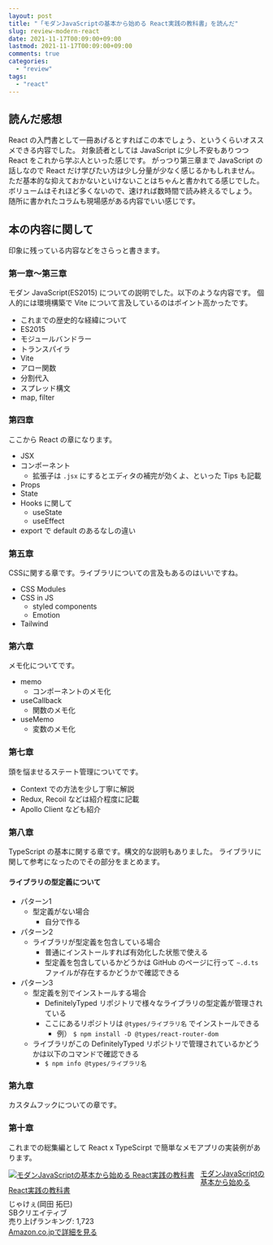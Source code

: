 ```yaml
---
layout: post
title: "「モダンJavaScriptの基本から始める React実践の教科書」を読んだ"
slug: review-modern-react
date: 2021-11-17T00:09:00+09:00
lastmod: 2021-11-17T00:09:00+09:00
comments: true
categories:
  - "review"
tags:
  - "react"
---
```


## 読んだ感想
React の入門書として一冊あげるとすればこの本でしょう、というくらいオススメできる内容でした。
対象読者としては JavaScript に少し不安もありつつ React をこれから学ぶ人といった感じです。
がっつり第三章まで JavaScript の話しなので React だけ学びたい方は少し分量が少なく感じるかもしれません。
ただ基本的な抑えておかないといけないことはちゃんと書かれてる感じでした。
ボリュームはそれほど多くないので、速ければ数時間で読み終えるでしょう。
随所に書かれたコラムも現場感がある内容でいい感じです。

## 本の内容に関して
印象に残っている内容などをさらっと書きます。

### 第一章〜第三章
モダン JavaScript(ES2015) についての説明でした。以下のような内容です。
個人的には環境構築で Vite について言及しているのはポイント高かったです。

- これまでの歴史的な経緯について
- ES2015
- モジュールバンドラー
- トランスパイラ
- Vite
- アロー関数
- 分割代入
- スプレッド構文
- map, filter

### 第四章
ここから React の章になります。

- JSX
- コンポーネント
  - 拡張子は `.jsx` にするとエディタの補完が効くよ、といった Tips も記載
- Props
- State
- Hooks に関して
  - useState
  - useEffect
- export で default のあるなしの違い

### 第五章
CSSに関する章です。ライブラリについての言及もあるのはいいですね。

- CSS Modules
- CSS in JS
  - styled components
  - Emotion
- Tailwind

### 第六章
メモ化についてです。

- memo
  - コンポーネントのメモ化
- useCallback
  - 関数のメモ化
- useMemo
  - 変数のメモ化

### 第七章
頭を悩ませるステート管理についてです。

- Context での方法を少し丁寧に解説
- Redux, Recoil などは紹介程度に記載
- Apollo Client なども紹介

### 第八章
TypeScript の基本に関する章です。構文的な説明もありました。
ライブラリに関して参考になったのでその部分をまとめます。

#### ライブラリの型定義について

- パターン1
  - 型定義がない場合
    - 自分で作る
- パターン2
  - ライブラリが型定義を包含している場合
    - 普通にインストールすれば有効化した状態で使える
    - 型定義を包含しているかどうかは GitHub のページに行って `~.d.ts` ファイルが存在するかどうかで確認できる
- パターン3
  - 型定義を別でインストールする場合
    - DefinitelyTyped リポジトリで様々なライブラリの型定義が管理されている
    - ここにあるリポジトリは `@types/ライブラリ名` でインストールできる
      - 例） `$ npm install -D @types/react-router-dom`
  - ライブラリがこの DefinitelyTyped リポジトリで管理されているかどうかは以下のコマンドで確認できる
    - `$ npm info @types/ライブラリ名`

### 第九章
カスタムフックについての章です。

### 第十章
これまでの総集編として React x TypeScirpt で簡単なメモアプリの実装例があります。

<div class="amazlet-box" style="margin-bottom:0px;">
  <div class="amazlet-image" style="float:left;margin:0px 12px 1px 0px;">
    <a href="http://www.amazon.co.jp/exec/obidos/ASIN/481561072X/iriyaufo-22/ref=nosim/" name="amazletlink" target="_blank">
      <img src="https://images-na.ssl-images-amazon.com/images/I/51721FPL7JL._SL160_.jpg" alt="モダンJavaScriptの基本から始める React実践の教科書" style="border: none;" />
    </a>
  </div>
  <div class="amazlet-info" style="line-height:120%; margin-bottom: 10px">
    <div class="amazlet-name" style="margin-bottom:10px;line-height:120%">
      <a href="http://www.amazon.co.jp/exec/obidos/ASIN/481561072X/iriyaufo-22/ref=nosim/" name="amazletlink" target="_blank">モダンJavaScriptの基本から始める React実践の教科書</a>
    </div>
    <div class="amazlet-detail">じゃけぇ(岡田 拓巳)<br />SBクリエイティブ <br />売り上げランキング: 1,723<br />
    </div>
    <div class="amazlet-sub-info" style="float: left;">
      <div class="amazlet-link" style="margin-top: 5px">
        <a href="http://www.amazon.co.jp/exec/obidos/ASIN/481561072X/iriyaufo-22/ref=nosim/" name="amazletlink" target="_blank">Amazon.co.jpで詳細を見る</a>
      </div>
    </div>
  </div>
  <div class="amazlet-footer" style="clear: left">
  </div>
</div>
